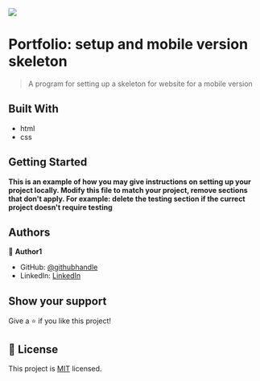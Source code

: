 ![](https://img.shields.io/badge/Microverse-blueviolet)

# Portfolio: setup and mobile version skeleton

   > A program for setting up a skeleton  for website for a mobile version
## Built With

- html
- css




## Getting Started

**This is an example of how you may give instructions on setting up your project locally. Modify this file to match your project, remove sections that don't apply. For example: delete the testing section if the currect project doesn't require testing**




## Authors

👤 **Author1**

- GitHub: [@githubhandle](https://github.com/businesskaniki)
- LinkedIn: [LinkedIn](https://www.linkedin.com/in/nicholas-maina-175b52233/)

## Show your support

Give a ⭐️ if you like this project!


## 📝 License

This project is [MIT](./MIT.md) licensed.